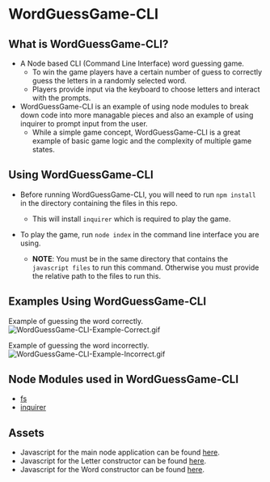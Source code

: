 # WordGuessGame-CLI

## __What is WordGuessGame-CLI?__
* A Node based CLI (Command Line Interface) word guessing game.
  * To win the game players have a certain number of guess to correctly guess the letters in a randomly selected word.
  * Players provide input via the keyboard to choose letters and interact with the prompts.
* WordGuessGame-CLI is an example of using node modules to break down code into more managable pieces and also an example of using inquirer to prompt input from the user.
  * While a simple game concept, WordGuessGame-CLI is a great example of basic game logic and the complexity of multiple game states.

## __Using WordGuessGame-CLI__

* Before running WordGuessGame-CLI, you will need to run `npm install` in the directory containing the files in this repo. 
  * This will install `inquirer` which is required to play the game.

* To play the game, run `node index` in the command line interface you are using. 
  * __NOTE__: You must be in the same directory that contains the `javascript files` to run this command. Otherwise you must provide the relative path to the files to run this.


## __Examples Using WordGuessGame-CLI__
Example of guessing the word correctly.
![WordGuessGame-CLI-Example-Correct.gif](assets/images/WordGuessGame-CLI-Example-Correct.gif)

Example of guessing the word incorrectly.
![WordGuessGame-CLI-Example-Incorrect.gif](assets/images/WordGuessGame-CLI-Example-Incorrect.gif)

## __Node Modules used in WordGuessGame-CLI__
* [fs](https://nodejs.org/api/fs.html)
* [inquirer](https://www.npmjs.com/package/inquirer)

## __Assets__
* Javascript for the main node application can be found [here](index.js).
* Javascript for the Letter constructor can be found [here](letter.js).
* Javascript for the Word constructor can be found [here](word.js).




